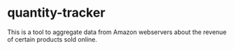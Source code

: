 quantity-tracker
================
This is a tool to aggregate data from Amazon webservers about the revenue of certain products sold online.
